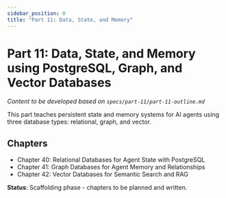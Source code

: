 ```yaml
---
sidebar_position: 0
title: "Part 11: Data, State, and Memory"
---
```


# Part 11: Data, State, and Memory using PostgreSQL, Graph, and Vector Databases

*Content to be developed based on `specs/part-11/part-11-outline.md`*

This part teaches persistent state and memory systems for AI agents using three database types: relational, graph, and vector.

## Chapters

- Chapter 40: Relational Databases for Agent State with PostgreSQL
- Chapter 41: Graph Databases for Agent Memory and Relationships
- Chapter 42: Vector Databases for Semantic Search and RAG

**Status**: Scaffolding phase - chapters to be planned and written.

